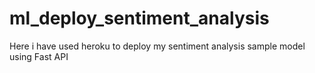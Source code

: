 # ml_deploy_sentiment_analysis
Here i have used heroku to deploy my sentiment analysis sample model using Fast API
